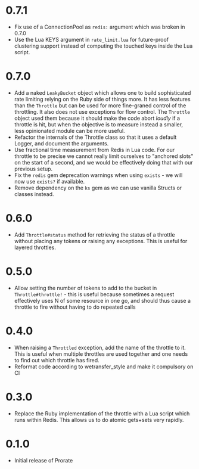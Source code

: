 # 0.7.1

* Fix use of a ConnectionPool as `redis:` argument which was broken in 0.7.0
* Use the Lua KEYS argument in `rate_limit.lua` for future-proof clustering support
  instead of computing the touched keys inside the Lua script.

# 0.7.0

* Add a naked `LeakyBucket` object which allows one to build sophisticated rate limiting relying
  on the Ruby side of things more. It has less features than the `Throttle` but can be used for more
  fine-graned control of the throttling. It also does not use exceptions for flow control.
  The `Throttle` object used them because it should make the code abort *loudly* if a throttle is hit, but
  when the objective is to measure instead a smaller, less opinionated module can be more useful.
* Refactor the internals of the Throttle class so that it uses a default Logger, and document the arguments.
* Use fractional time measurement from Redis in Lua code. For our throttle to be precise we cannot really
  limit ourselves to "anchored slots" on the start of a second, and we would be effectively doing that
  with our previous setup.
* Fix the `redis` gem deprecation warnings when using `exists` - we will now use `exists?` if available.
* Remove dependency on the `ks` gem as we can use vanilla Structs or classes instead.

# 0.6.0

* Add `Throttle#status` method for retrieving the status of a throttle without placing any tokens
  or raising any exceptions. This is useful for layered throttles.

# 0.5.0

* Allow setting the number of tokens to add to the bucket in `Throttle#throttle!` - this is useful because
  sometimes a request effectively uses N of some resource in one go, and should thus cause a throttle
  to fire without having to do repeated calls

# 0.4.0

* When raising a `Throttled` exception, add the name of the throttle to it. This is useful when multiple
  throttles are used together and one needs to find out which throttle has fired.
* Reformat code according to wetransfer_style and make it compulsory on CI

# 0.3.0

* Replace the Ruby implementation of the throttle with a Lua script which runs within Redis. This allows us
  to do atomic gets+sets very rapidly.

# 0.1.0

* Initial release of Prorate
